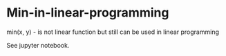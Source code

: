 # Min-in-linear-programming
min(x, y) - is not linear function but still can be used in linear programming

See  jupyter notebook.